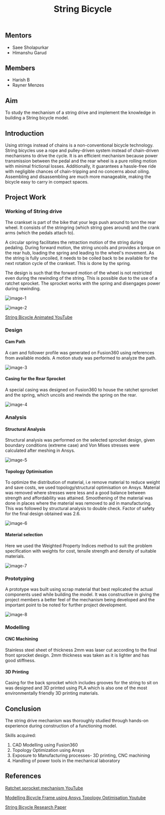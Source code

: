 ﻿---
layout: post
title: "String Bicycle"
description: "String bicycle is pioneering in inventing a revolutionary way of getting bikes into motion, completely doing away with conventional chains, gear shift mechanisms and related parts. "
categories: piston
thumbnail: "2023_stringbicycle.PNG"
year: 2023
---

## Mentors

- Saee Sholapurkar
- Himanshu Garud

## Members

- Harish B
- Rayner Menzes

## Aim

To study the mechanism of a string drive and implement the knowledge in building a String bicycle model.

## Introduction

Using strings instead of chains is a non-conventional bicycle technology. String bicycles use a rope and pulley-driven system instead of chain-driven mechanisms to drive the cycle. It is an efficient mechanism because power transmission between the pedal and the rear wheel is a pure rolling motion with minimal frictional losses. Additionally, it guarantees a hassle-free ride with negligible chances of chain-tripping and no concerns about oiling. Assembling and disassembling are much more manageable, making the bicycle easy to carry in compact spaces.

## Project Work

### Working of String drive

The crankset is part of the bike that your legs push around to turn the rear wheel. It consists of the stringring (which string goes around) and the crank arms (which the pedals attach to).

A circular spring facilitates the retraction motion of the string during pedaling. During forward motion, the string uncoils and provides a torque on the rear hub, loading the spring and leading to the wheel's movement. As the string is fully uncoiled, it needs to be coiled back to be available for the next rotation cycle of the crankset. This is done by the spring.

The design is such that the forward motion of the wheel is not restricted even during the rewinding of the string. This is possible due to the use of a ratchet sprocket. The sprocket works with the spring and disengages power during rewinding.

![image-1](/virtual-expo/assets/img/piston/2023_stringbicycle/hub_assembly.jpeg)

![image-2](/virtual-expo/assets/img/piston/2023_stringbicycle/rear_hub.jpeg)

[String Bicycle Animated YouTube](https://www.youtube.com/watch?v=z4PAzalfpww)

### Design
#### Cam Path

A cam and follower profile was generated on Fusion360 using references from available models. A motion study was performed to analyze the path.

![image-3](/virtual-expo/assets/img/piston/2023_stringbicycle/front_sprocket.jpeg)

#### Casing for the Rear Sprocket

A special casing was designed on Fusion360 to house the ratchet sprocket and the spring, which uncoils and rewinds the spring on the rear.

![image-4](/virtual-expo/assets/img/piston/2023_stringbicycle/rear_hub.jpeg)

### Analysis
#### Structural Analysis

Structural analysis was performed on the selected sprocket design, given boundary conditions (extreme case) and Von Mises stresses were calculated after meshing in Ansys.

![image-5](/virtual-expo/assets/img/piston/2023_stringbicycle/analysis.jpeg)

#### Topology Optimisation

To optimize the distribution of material, i.e remove material to reduce weight and save costs, we used topology/structural optimisation on Ansys. Material was removed where stresses were less and a good balance between strength and affordability was attained. Smoothening of the material was done in places where the material was removed to aid in manufacturing. This was followed by structural analysis to double check. Factor of safety for the final design obtained was 2.6.

![image-6](/virtual-expo/assets/img/piston/2023_stringbicycle/topology_optimisation.jpeg)

#### Material selection

Here we used the Weighted Property Indices method to suit the problem specification with weights for cost, tensile strength and density of suitable materials.

![image-7](/virtual-expo/assets/img/piston/2023_stringbicycle/mtrl.jpeg)

### Prototyping

A prototype was built using scrap material that best replicated the actual components used while building the model. It was constructive in giving the project members a better feel of the mechanism being developed and the important point to be noted for further project development.

![image-8](/virtual-expo/assets/img/piston/2023_stringbicycle/prototype.jpeg)

### Modelling

#### CNC Machining

Stainless steel sheet of thickness 2mm was laser cut according to the final front sprocket design. 2mm thickness was taken as it is lighter and has good stiffness.

#### 3D Printing

Casing for the back sprocket which includes grooves for the string to sit on was designed and 3D printed using PLA which is also one of the most environmentally friendly 3D printing materials.

## Conclusion

The string drive mechanism was thoroughly studied through hands-on experience during construction of a functioning model.

Skills acquired:

1. CAD Modelling using Fusion360
2. Topology Optimization using Ansys
3. Exposure to Manufacturing processes- 3D printing, CNC machining
4. Handling of power tools in the mechanical laboratory

## References

[Ratchet sprocket mechanism YouTube](https://www.youtube.com/watch?v=AakKwoA82-o)

[Modelling Bicycle Frame using Ansys Topology Optimisation Youtube](https://www.youtube.com/watch?v=kJS9flkCL4w)

[String Bicycle Research Paper](https://www.researchgate.net/publication/310772726_DESIGN_AND_FABRICATION_OF_STRING_BICYCLE)
